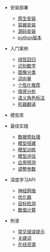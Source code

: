 * 安装部署

  * [原生安装](zh-cn/quickstart.md)
  * [容器安装](zh-cn/more-pages.md)
  * [源码安装](zh-cn/custom-navbar.md)
  * [python版本](zh-cn/cover.md)


* 入门案例

  * [线性回归](LinearRegression.md)
  * [识别数字](DigitRecognition.md)
  * [图像分类](ImageClassification.md)
  * [词向量](WordVector.md)
  * [个性化推荐](RecommendationSystem.md)
  * [情感分析](SentimentAnalysis.md)
  * [语义角色标注](SemanticRoleLabelling.md)
  * [机器翻译](MachineTranslation.md)

* 模型库

* 最佳实践
  * [数据预处理](zh-cn/quickstart.md)
  * [模型搭建](zh-cn/more-pages.md)
  * [模型训练](zh-cn/custom-navbar.md)
  * [模型评估](zh-cn/cover.md)
  * [应用预测](zh-cn/quickstart.md)
  * [调整参数](zh-cn/more-pages.md)

* 深度学习API
  * [神经网络](zh-cn/quickstart.md)
  * [优化器](zh-cn/more-pages.md)
  * [目标检测](zh-cn/custom-navbar.md)
  * [数值计算](zh-cn/cover.md)

* 附录
  * [常见错误提示](zh-cn/quickstart.md)
  * [关键词](zh-cn/more-pages.md)
  * [在线资源](zh-cn/cover.md)
  
